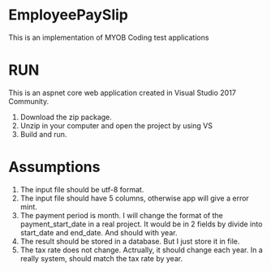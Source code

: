 # EmployeePaySlip
This is an implementation of MYOB Coding test applications

# RUN
This is an aspnet core web application created in Visual Studio 2017 Community. 
1. Download the zip package.
2. Unzip in your computer and open the project by using VS
3. Build and run.

# Assumptions
1. The input file should be utf-8 format.
2. The input file should have 5 columns, otherwise app will give a error mint.
3. The payment period is month. I will change the format of the payment_start_date in a real project. It would be in 2 fields by divide into start_date and end_date. And should with year.
4. The result should be stored in a database. But I just store it in file.
5. The tax rate does not change. Actrually, it should change each year. In a really system, should match the tax rate by year.
